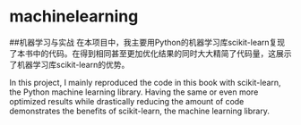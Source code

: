 # machinelearning
##机器学习与实战
在本项目中，我主要用Python的机器学习库scikit-learn复现了本书中的代码。在得到相同甚至更加优化结果的同时大大精简了代码量，这展示了机器学习库scikit-learn的优势。

In this project, I mainly reproduced the code in this book with scikit-learn, the Python machine learning library. Having the same or even more optimized results while drastically reducing the amount of code demonstrates the benefits of scikit-learn, the machine learning library.
